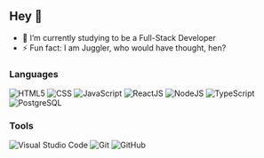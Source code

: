 ## Hey 👋

- 🌱 I’m currently studying to be a Full-Stack Developer
- ⚡ Fun fact: I am  Juggler, who would have thought, hen?

### Languages

![HTML5](https://img.shields.io/badge/-HTML5-333333?style=flat&logo=HTML5)
![CSS](https://img.shields.io/badge/-CSS-333333?style=flat&logo=CSS3&logoColor=1572B6)
![JavaScript](https://img.shields.io/badge/-JavaScript-333333?style=flat&logo=javascript)
![ReactJS](https://img.shields.io/badge/-React-333333?style=flat&logo=react)
![NodeJS](https://img.shields.io/badge/-Node.js-333333?style=flat&logo=node.js)
![TypeScript](https://img.shields.io/badge/-TypeScript-333333?style=flat&logo=typescript)
![PostgreSQL](https://img.shields.io/badge/-PostgreSQL-333333?style=flat&logo=postgresql)

### Tools

![Visual Studio Code](https://img.shields.io/badge/-Visual%20Studio%20Code-333333?style=flat&logo=visual-studio-code&logoColor=007ACC)
![Git](https://img.shields.io/badge/-Git-333333?style=flat&logo=git)&nbsp;![GitHub](https://img.shields.io/badge/-GitHub-333333?style=flat&logo=github)


